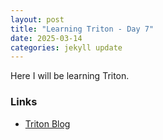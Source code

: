 ```yaml
---
layout: post
title: "Learning Triton - Day 7"
date: 2025-03-14
categories: jekyll update
---
```


Here I will be learning Triton.

### Links
- [Triton Blog](https://rocm.blogs.amd.com/artificial-intelligence/triton/README.html)